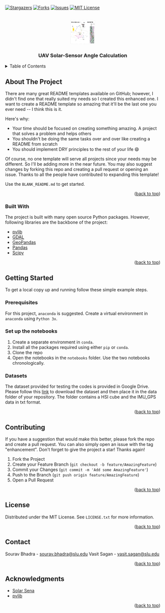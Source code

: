 <div id="top"></div>

[![Stargazers][stars-shield]][stars-url]
[![Forks][forks-shield]][forks-url]
[![Issues][issues-shield]][issues-url]
[![MIT License][license-shield]][license-url]

<!-- PROJECT LOGO -->
<br />
<div align="center">
  <a href="https://github.com/othneildrew/Best-README-Template">
    <img src="images/graphical_abstract.png" alt="Logo" width="80" height="80">
  </a>
  <h3 align="center">UAV Solar-Sensor Angle Calculation</h3>
</div>


<!-- TABLE OF CONTENTS -->
<details>
  <summary>Table of Contents</summary>
  <ol>
    <li>
      <a href="#about-the-project">About The Project</a>
      <ul>
        <li><a href="#built-with">Built With</a></li>
      </ul>
    </li>
    <li>
      <a href="#getting-started">Getting Started</a>
      <ul>
        <li><a href="#prerequisites">Prerequisites</a></li>
        <li><a href="#installation">Installation</a></li>
        <li><a href="#datasets">Datasets</a></li>
      </ul>
    </li>
    <li><a href="#usage">Usage</a></li>
    <li><a href="#roadmap">Roadmap</a></li>
    <li><a href="#contributing">Contributing</a></li>
    <li><a href="#license">License</a></li>
    <li><a href="#contact">Contact</a></li>
    <li><a href="#acknowledgments">Acknowledgments</a></li>
  </ol>
</details>



<!-- ABOUT THE PROJECT -->
## About The Project

There are many great README templates available on GitHub; however, I didn't find one that really suited my needs so I created this enhanced one. I want to create a README template so amazing that it'll be the last one you ever need -- I think this is it.

Here's why:
* Your time should be focused on creating something amazing. A project that solves a problem and helps others
* You shouldn't be doing the same tasks over and over like creating a README from scratch
* You should implement DRY principles to the rest of your life :smile:

Of course, no one template will serve all projects since your needs may be different. So I'll be adding more in the near future. You may also suggest changes by forking this repo and creating a pull request or opening an issue. Thanks to all the people have contributed to expanding this template!

Use the `BLANK_README.md` to get started.

<p align="right">(<a href="#top">back to top</a>)</p>



### Built With

The project is built with many open source Python packages. However, following libraries are the backbone of the project:

* [pvlib](https://pvlib-python.readthedocs.io/en/stable/)
* [GDAL](https://gdal.org/)
* [GeoPandas](https://geopandas.org/en/stable/)
* [Pandas](https://pandas.pydata.org/)
* [Scipy](https://scipy.org/)

<p align="right">(<a href="#top">back to top</a>)</p>



<!-- GETTING STARTED -->
## Getting Started

To get a local copy up and running follow these simple example steps.

### Prerequisites

For this project, `anaconda` is suggested. Create a virtual environment in `anaconda` using `Python 3x`.

### Set up the notebooks

1. Create a separate environment in `conda`.
2. Install all the packages required using either `pip` or `conda`.
3. Clone the repo
4. Open the notebooks in the `notebooks` folder. Use the two notebooks chronologically.


### Datasets
The dataset provided for testing the codes is provided in Google Drive. Please follow this [link](https://drive.google.com/drive/folders/1rThYam61vmjUb0zvftqG6wvp1SsbTJpq?usp=sharing) to download the dataset and then place it in the data folder of your repository. The folder contains a HSI cube and the IMU_GPS data in txt format.

<p align="right">(<a href="#top">back to top</a>)</p>







<!-- CONTRIBUTING -->
## Contributing

If you have a suggestion that would make this better, please fork the repo and create a pull request. You can also simply open an issue with the tag "enhancement".
Don't forget to give the project a star! Thanks again!

1. Fork the Project
2. Create your Feature Branch (`git checkout -b feature/AmazingFeature`)
3. Commit your Changes (`git commit -m 'Add some AmazingFeature'`)
4. Push to the Branch (`git push origin feature/AmazingFeature`)
5. Open a Pull Request

<p align="right">(<a href="#top">back to top</a>)</p>



<!-- LICENSE -->
## License

Distributed under the MIT License. See `LICENSE.txt` for more information.

<p align="right">(<a href="#top">back to top</a>)</p>



<!-- CONTACT -->
## Contact

Sourav Bhadra - [sourav.bhadra@slu.edu](sourav.bhadra@slu.edu)
Vasit Sagan - [vasit.sagan@slu.edu](vasit.sagan@slu.edu)

<p align="right">(<a href="#top">back to top</a>)</p>



<!-- ACKNOWLEDGMENTS -->
## Acknowledgments

* [Solar Sena](https://solarsena.com/)
* [pvlib](https://pvlib-python.readthedocs.io/en/stable/)

<p align="right">(<a href="#top">back to top</a>)</p>



<!-- MARKDOWN LINKS & IMAGES -->
[stars-shield]: https://img.shields.io/github/stars/othneildrew/Best-README-Template.svg?style=for-the-badge
[stars-url]: https://github.com/souravbhadra/uav-solar-sensor-angle/stargazers
[forks-shield]: https://img.shields.io/github/forks/othneildrew/Best-README-Template.svg?style=for-the-badge
[forks-url]: https://github.com/souravbhadra/uav-solar-sensor-angle/network/members
[issues-shield]: https://img.shields.io/github/issues/othneildrew/Best-README-Template.svg?style=for-the-badge
[issues-url]: https://github.com/souravbhadra/uav-solar-sensor-angle/issues
[license-shield]: https://img.shields.io/github/license/othneildrew/Best-README-Template.svg?style=for-the-badge
[license-url]: https://github.com/souravbhadra/uav-solar-sensor-angle/blob/master/LICENSE.txt

